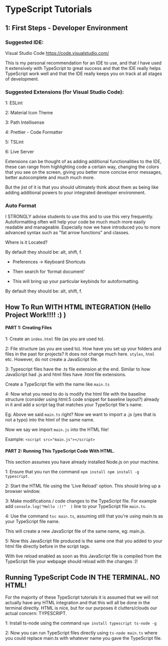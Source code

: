 # TypeScript Tutorials

## 1: First Steps - Developer Environment

### Suggested IDE:
Visual Studio Code
https://code.visualstudio.com/

This is my personal recommendation for an IDE to use, and that I have used it extensively with TypeScript to great success and that the IDE really helps TypeScript work well and that the IDE really keeps you on track at all stages of development.

### Suggested Extensions (for Visual Studio Code):

1: ESLint

2: Material Icon Theme

3: Path Intellisense

4: Prettier - Code Formatter

5: TSLint 

6: Live Server

Extensions can be thought of as adding additional functionalities to the IDE, these can range from highlighting code a certain way, changing the colors that you see on the screen, giving you better more concise error messages, better autocomplete and much much more. 

But the jist of it is that you should ultimately think about them as being like adding additional powers to your integrated developer environment.


### Auto Format

I STRONGLY advise students to use this and to use this very frequently. Autoformatting often will help your code be much much more easily readable and manageable. Especially now we have introduced you to more advanced syntax such as "fat arrow functions" and classes.

Where is it Located?

By default they should be: alt, shift, f.

- Preferences -> Keyboard Shortcuts 

- Then search for ‘format document’

- This will bring up your particular keybinds for autoformatting. 

By default they should be: alt, shift, f.

## How To Run WITH HTML INTEGRATION (Hello Project Work!!!! :) )

#### PART 1: Creating Files

1: Create an `index.html` file (as you are used to).

2: File structure (as you are used to). How have you set up your folders and files in the past for projects? It does not change much here. `styles`, `html` etc. However, do not create a JavaScript file.

3: Typescript files have the .ts file extension at the end. Similar to how JavaScript had .js and html files have .html file extensions.

Create a TypeScript file with the name like `main.ts`

4: Now what you need to do is modify the html file with the baseline structure (consider using html:5 code snippet for baseline layout?) already in it and add a script tag that matches your TypeScript file's name.

Eg: Above we said `main.ts` right? Now we want to import a .js (yes that is not a typo) into the html of the same name.

Now we say we import `main.js` into the HTML file! 

Example:
`<script src="main.js"></script>`


#### PART 2: Running This TypeScript Code With HTML.

This section assumes you have already installed Node.js on your machine.

1: Ensure that you run the command `npm install npm install -g typescript.`

2: Start the HTML file using the 'Live Reload' option. This should bring up a browser window.
 
3: Make modifications / code changes to the TypeScript file. For example add `console.log("Hello :)!"  )` line to your TypeScript file `main.ts`.

4: Use the command `tsc main.ts`, assuming still that you're using main.ts as your TypeScript file name.

This will create a new JavaScript file of the same name, eg: main.js.

5: Now this JavaScript file produced is the same one that you added to your html file directly before in the script tags.

With live reload enabled as soon as this JavaScript file is compiled from the TypeScript file your webpage should reload with the changes :)!

## Running TypeScript Code IN THE TERMINAL. NO HTML! 

For the majority of these TypeScript tutorials it is assumed that we will not actually have any HTML integration and that this will all be done in the terminal directly. HTML is nice, but for our purposes it clutters/clouds our actual concern: TYPESCRIPT.

1: Install ts-node using the command `npm install typescript ts-node -g`

2: Now you can run TypeScript files directly using `ts-node main.ts` where you could replace main.ts with whatever name you gave the TypeScript file.

